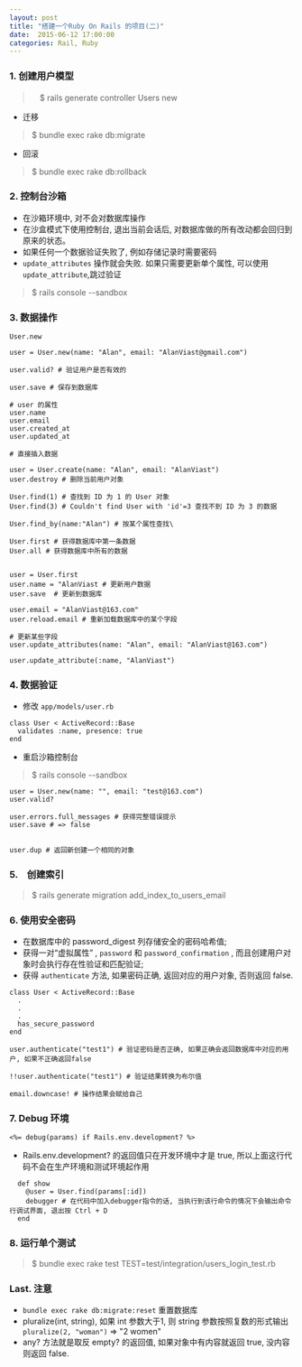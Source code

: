 ```yaml
---
layout: post
title: "搭建一个Ruby On Rails 的项目(二)"
date:  2015-06-12 17:00:00
categories: Rail, Ruby
---
```



### 1. 创建用户模型

>　$ rails generate controller Users new

* 迁移

>  $ bundle exec rake db:migrate

* 回滚

> $ bundle exec rake db:rollback


### 2. 控制台沙箱
* 在沙箱环境中, 对不会对数据库操作
* 在沙盒模式下使用控制台, 退出当前会话后, 对数据库做的所有改动都会回归到原来的状态。
* 如果任何一个数据验证失败了, 例如存储记录时需要密码
* `update_attributes` 操作就会失败. 如果只需要更新单个属性, 可以使用 `update_attribute`,跳过验证

> $ rails console --sandbox


### 3. 数据操作
```
User.new

user = User.new(name: "Alan", email: "AlanViast@gmail.com")

user.valid? # 验证用户是否有效的

user.save # 保存到数据库

# user 的属性
user.name
user.email
user.created_at
user.updated_at

# 直接插入数据

user = User.create(name: "Alan", email: "AlanViast")
user.destroy # 删除当前用户对象

User.find(1) # 查找到 ID 为 1 的 User 对象
User.find(3) # Couldn't find User with 'id'=3 查找不到 ID 为 3 的数据

User.find_by(name:"Alan") # 按某个属性查找\

User.first # 获得数据库中第一条数据
User.all # 获得数据库中所有的数据


user = User.first
user.name = "AlanViast # 更新用户数据
user.save  # 更新到数据库

user.email = "AlanViast@163.com"
user.reload.email # 重新加载数据库中的某个字段

# 更新某些字段
user.update_attributes(name: "Alan", email: "AlanViast@163.com")

user.update_attribute(:name, "AlanViast")
```

### 4. 数据验证

* 修改 `app/models/user.rb`

```
class User < ActiveRecord::Base
  validates :name, presence: true
end
```

* 重启沙箱控制台

> $ rails console --sandbox

```
user = User.new(name: "", email: "test@163.com")
user.valid?

user.errors.full_messages # 获得完整错误提示
user.save # => false


user.dup # 返回新创建一个相同的对象
```


### 5.　创建索引

> $ rails generate migration add_index_to_users_email



### 6. 使用安全密码
* 在数据库中的 password_digest 列存储安全的密码哈希值;
* 获得一对“虚拟属性” , `password` 和 `password_confirmation` , 而且创建用户对象时会执行存在性验证和匹配验证;
* 获得 `authenticate` 方法, 如果密码正确, 返回对应的用户对象, 否则返回 false.

```
class User < ActiveRecord::Base
  .
  .
  .
  has_secure_password
end
```


```
user.authenticate("test1") # 验证密码是否正确, 如果正确会返回数据库中对应的用户, 如果不正确返回false

!!user.authenticate("test1") # 验证结果转换为布尔值

email.downcase! # 操作结果会赋给自己
```



### 7. Debug 环境

```
<%= debug(params) if Rails.env.development? %>
```

* Rails.env.development? 的返回值只在开发环境中才是 true, 所以上面这行代码不会在生产环境和测试环境起作用


```
  def show
    @user = User.find(params[:id])
    debugger # 在代码中加入debugger指令的话, 当执行到该行命令的情况下会输出命令行调试界面, 退出按 Ctrl + D
  end
```


### 8. 运行单个测试

> $ bundle exec rake test TEST=test/integration/users_login_test.rb









### Last. 注意
* `bundle exec rake db:migrate:reset` 重置数据库
* pluralize(int, string), 如果 int 参数大于1, 则 string 参数按照复数的形式输出 `pluralize(2, "woman")` => "2 women"
* any? 方法就是取反 empty? 的返回值, 如果对象中有内容就返回 true, 没内容则返回 false.

